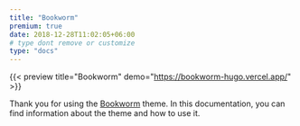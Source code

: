 ```yaml
---
title: "Bookworm"
premium: true
date: 2018-12-28T11:02:05+06:00
# type dont remove or customize
type: "docs"
---
```


{{< preview title="Bookworm" demo="https://bookworm-hugo.vercel.app/" >}}

Thank you for using the [Bookworm](https://gethugothemes.com/products/bookworm/) theme. In this documentation, you can find information about the theme and how to use it.
